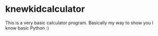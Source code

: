 # knewkidcalculator

This is a very basic calculator program. Basically my way to show you I know basic Python :)
